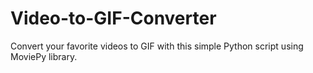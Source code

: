 # Video-to-GIF-Converter
Convert your favorite videos to GIF with this simple Python script using MoviePy library.
